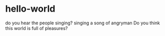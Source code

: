 # hello-world
do you hear the people singing?
singing a song of angryman
Do you think this world is full of pleasures?

